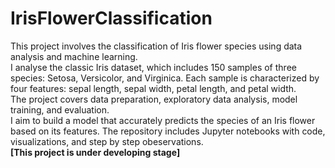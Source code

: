 # IrisFlowerClassification

This project involves the classification of Iris flower species using data analysis and  machine learning.<br>I analyse the classic Iris dataset, which includes 150 samples of three species: Setosa, Versicolor, and Virginica. Each sample is characterized by four features: sepal length, sepal width, petal length, and petal width.<br>The project covers data preparation, exploratory data analysis, model training, and evaluation. <br>I aim to build a model that accurately predicts the species of an Iris flower based on its features. The repository includes Jupyter notebooks with code, visualizations, and step by step obeservations.<br>
**[This project is under developing stage]**
